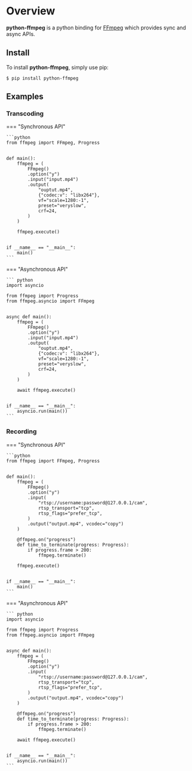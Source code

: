 # Overview
**python-ffmpeg** is a python binding for [FFmpeg](https://ffmpeg.org/) which provides sync and async APIs.

## Install
To install **python-ffmpeg**, simply use pip:

```console
$ pip install python-ffmpeg
```

## Examples
### Transcoding
=== "Synchronous API"

    ```python
    from ffmpeg import FFmpeg, Progress


    def main():
        ffmpeg = (
            FFmpeg()
            .option("y")
            .input("input.mp4")
            .output(
                "ouptut.mp4",
                {"codec:v": "libx264"},
                vf="scale=1280:-1",
                preset="veryslow",
                crf=24,
            )
        )

        ffmpeg.execute()


    if __name__ == "__main__":
        main()
    ```

=== "Asynchronous API"

    ``` python
    import asyncio

    from ffmpeg import Progress
    from ffmpeg.asyncio import FFmpeg


    async def main():
        ffmpeg = (
            FFmpeg()
            .option("y")
            .input("input.mp4")
            .output(
                "ouptut.mp4",
                {"codec:v": "libx264"},
                vf="scale=1280:-1",
                preset="veryslow",
                crf=24,
            )
        )

        await ffmpeg.execute()


    if __name__ == "__main__":
        asyncio.run(main())
    ```

### Recording
=== "Synchronous API"

    ```python
    from ffmpeg import FFmpeg, Progress


    def main():
        ffmpeg = (
            FFmpeg()
            .option("y")
            .input(
                "rtsp://username:password@127.0.0.1/cam",
                rtsp_transport="tcp",
                rtsp_flags="prefer_tcp",
            )
            .output("output.mp4", vcodec="copy")
        )

        @ffmpeg.on("progress")
        def time_to_terminate(progress: Progress):
            if progress.frame > 200:
                ffmpeg.terminate()

        ffmpeg.execute()


    if __name__ == "__main__":
        main()
    ```

=== "Asynchronous API"

    ``` python
    import asyncio

    from ffmpeg import Progress
    from ffmpeg.asyncio import FFmpeg


    async def main():
        ffmpeg = (
            FFmpeg()
            .option("y")
            .input(
                "rtsp://username:password@127.0.0.1/cam",
                rtsp_transport="tcp",
                rtsp_flags="prefer_tcp",
            )
            .output("output.mp4", vcodec="copy")
        )

        @ffmpeg.on("progress")
        def time_to_terminate(progress: Progress):
            if progress.frame > 200:
                ffmpeg.terminate()

        await ffmpeg.execute()


    if __name__ == "__main__":
        asyncio.run(main())
    ```